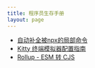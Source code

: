 ```yaml
---
title: 程序员生存手册
layout: page
---
```


- [自动补全被npx的局部命令](coder_manual/source/coder_manual/Autocomplete%20cmd%20invoked%20by%20npx)
- [Kitty 终端模拟器配置指南](coder_manual/source/coder_manual/Kitty%20Terminal)
- [Rollup - ESM 转 CJS](coder_manual/source/coder_manual/Rollup%20-%20ESM%20to%20CJS)
